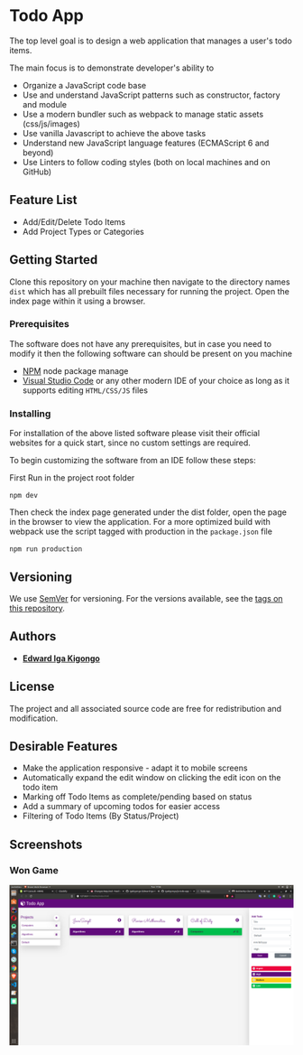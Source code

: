 # Todo App

  The top level goal is to design a web application that manages a user's todo items. 

  The main focus is to demonstrate developer's ability to 
  - Organize a JavaScript code base 
  - Use and understand JavaScript patterns such as constructor, factory and module
  - Use a modern bundler such as webpack to manage static assets (css/js/images)
  - Use vanilla Javascript to achieve the above tasks
  - Understand new JavaScript language features (ECMAScript 6 and beyond)
  - Use Linters to follow coding styles (both on local machines and on GitHub)

## Feature List
  - Add/Edit/Delete Todo Items
  - Add Project Types or Categories

## Getting Started

Clone this repository on your machine then navigate to the directory names `dist` which has all prebuilt files necessary for running the project. 
Open the index page within it using a browser.

### Prerequisites

The software does not have any prerequisites, but in case you need to modify it then the following software can should be present on you machine

* [NPM](https://nodejs.org/en/) node package manage
* [Visual Studio Code](https://code.visualstudio.com/) or any other modern IDE of your choice as long as it supports editing `HTML/CSS/JS` files

### Installing

For installation of the above listed software please visit their official websites for a quick start, since no custom settings are required. 

To begin customizing the software from an IDE follow these steps:

First Run in the project root folder
```shell
npm dev

```

Then check the index page generated under the dist folder, open the page in the browser to view the application. 
For a more optimized build with webpack use the script tagged with production in the `package.json` file

```shell
npm run production
```

## Versioning

We use [SemVer](http://semver.org/) for versioning. For the versions available, see the [tags on this repository](github.com/igakigongo/js-todo-app/tags). 

## Authors

* [**Edward Iga Kigongo**](github.com/igakigongo)

## License

The project and all associated source code are free for redistribution and modification.

## Desirable Features

  * Make the application responsive - adapt it to mobile screens
  * Automatically expand the edit window on clicking the edit icon on the todo item
  * Marking off Todo Items as complete/pending based on status
  * Add a summary of upcoming todos for easier access
  * Filtering of Todo Items (By Status/Project)

## Screenshots

### Won Game

![List of Todo Items](todo-app.png)